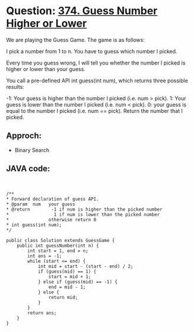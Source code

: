 # Question: [374. Guess Number Higher or Lower](https://leetcode.com/problems/guess-number-higher-or-lower/)
  
We are playing the Guess Game. The game is as follows:

I pick a number from 1 to n. You have to guess which number I picked.

Every time you guess wrong, I will tell you whether the number I picked is higher or lower than your guess.

You call a pre-defined API int guess(int num), which returns three possible results:

-1: Your guess is higher than the number I picked (i.e. num > pick).
1: Your guess is lower than the number I picked (i.e. num < pick).
0: your guess is equal to the number I picked (i.e. num == pick).
Return the number that I picked.

## Approch:
* Binary Search

## JAVA code:
<br>

    /** 
    * Forward declaration of guess API.
    * @param  num   your guess
    * @return 	     -1 if num is higher than the picked number
    *			      1 if num is lower than the picked number
    *               otherwise return 0
    * int guess(int num);
    */

    public class Solution extends GuessGame {
        public int guessNumber(int n) {
            int start = 1, end = n;
            int ans = -1;
            while (start <= end) {
                int mid = start - (start - end) / 2;
                if (guess(mid) == 1) {
                    start = mid + 1;
                } else if (guess(mid) == -1) {
                    end = mid - 1;
                } else {
                    return mid;
                }
            }
            return ans;
        }
    }